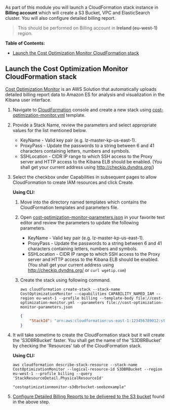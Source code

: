 As part of this module you will launch a CloudFormation stack instance in **Billing account** which will create a S3 Bucket, VPC and ElasticSearch cluster. You will also configure detailed billing report.

> This should be performed on Billing account in **Ireland (eu-west-1)** region.

**Table of Contents:**
-   [Launch the Cost Optimization Monitor CloudFormation stack](#launch-the-cost-optimization-monitor-cloudformation-stack)


## Launch the Cost Optimization Monitor CloudFormation stack

[Cost Optimization Monitor](https://aws.amazon.com/answers/account-management/cost-optimization-monitor/) is an AWS Solution that automatically uploads detailed billing report data to Amazon ES for analysis and visualization in the Kibana user interface.

1.  Navigate to [CloudFormation](https://eu-west-1.console.aws.amazon.com/cloudformation/home?region=eu-west-1#/stacks?filter=active) console and create a new stack using [cost-optimization-monitor.yml](../templates/cost-optimization-monitor.yml) template.

2.  Provide a Stack Name, review the parameters and select appropriate values for the list mentioned below.

    -   KeyName - Valid key pair (e.g. lz-master-kp-us-east-1).
    -   ProxyPass - Update the passwords to a string between 6 and 41 characters containing letters, numbers and symbols.
    -   SSHLocation - CIDR IP range to which SSH access to the Proxy server and HTTP access to the Kibana ELB should be enabled. (You shall get your current address using <http://checkip.dyndns.org/>)

3.  Select the checkbox under Capabilities in subsequent pages to allow CloudFormation to create IAM resources and click Create.

    **Using CLI:**

    1.  Move into the directory named templates which contains the CloudFormation templates and parameters file.
    2.  Open [cost-optimization-monitor-parameters.json](../templates/cost-optimization-monitor-parameters.json) in your favorite text editor and review the parameters to update the following parameters.

        -   KeyName - Valid key pair (e.g. lz-master-kp-us-east-1).
        -   ProxyPass - Update the passwords to a string between 6 and 41 characters containing letters, numbers and symbols.
        -   SSHLocation - CIDR IP range to which SSH access to the Proxy server and HTTP access to the Kibana ELB should be enabled. (You shall get your current address using <http://checkip.dyndns.org/> or `curl wgetip.com`)

    3.  Create the stack using following command.

        ```
        aws cloudformation create-stack --stack-name CostOptimizationMonitor --capabilities CAPABILITY_NAMED_IAM --region eu-west-1 --profile billing --template-body file://cost-optimization-monitor.yml --parameters file://cost-optimization-monitor-parameters.json
        ```
        ```json
        {
            "StackId": "arn:aws:cloudformation:us-east-1:123456789012:stack/CostOptimizationMonitor/3d1abad2-93d4-ba80-11e7-28a3c090500c"
        }
        ```

4.  It will take sometime to create the CloudFormation stack but it will create the 'S3DBRBucket' faster. You shall get the name of the 'S3DBRBucket' by checking the 'Resources' tab of the CloudFormation stack.

    **Using CLI:**

    ```
    aws cloudformation describe-stack-resource --stack-name CostOptimizationMonitor --logical-resource-id S3DBRBucket --region eu-west-1 --profile billing --query 'StackResourceDetail.PhysicalResourceId'

    "costoptimizationmonitor-s3dbrbucket-seebzexample"
    ```

5.  [Configure Detailed Billing Reports to be delivered to the S3 bucket](http://docs.aws.amazon.com/solutions/latest/cost-optimization-monitor/deployment.html#step2) found in the above step.
